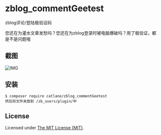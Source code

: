 zblog_commentGeetest
======

zblog评论/登陆极验证码

您还在为灌水文章发愁吗？您还在为zblog登录时被电脑爆破吗？用了极验证，都是不是问题哦

## 截图

![IMG](https://qn.lovyou.top/blog/2019/06/201906189157_2927.png?watermark/1/image/aHR0cHM6Ly93d3cubG92eW91LnRvcC96Yl91c2Vycy9wbHVnaW4vcWluaXV5dW4vd2F0ZXIucG5n/dissolve/80/gravity/SouthEast/dx/10/dy/10)

## 安装

```
$ composer require catlane/zblog_commentGeetest
然后将文件夹放到 /zb_users/plugin/中
```

License
------------
Licensed under [The MIT License (MIT)](LICENSE).